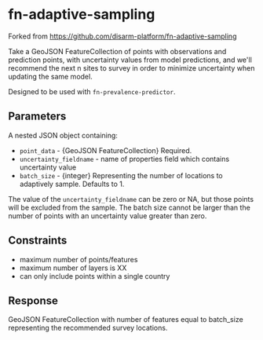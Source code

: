 # fn-adaptive-sampling

Forked from https://github.com/disarm-platform/fn-adaptive-sampling

Take a GeoJSON FeatureCollection of points with observations and prediction points, with uncertainty values from model predictions, and we'll recommend the next n sites to survey in order to minimize uncertainty when updating the same model.

Designed to be used with `fn-prevalence-predictor`.

## Parameters

A nested JSON object containing:
- `point_data` - {GeoJSON FeatureCollection} Required.
- `uncertainty_fieldname` - name of properties field which contains uncertainty value
- `batch_size` - {integer} Representing the number of locations to adaptively sample. Defaults to 1.

The value of the `uncertainty_fieldname` can be zero or NA, but those points will be excluded from the sample. The batch size cannot be larger than the number of points with an uncertainty value greater than zero.

## Constraints

- maximum number of points/features
- maximum number of layers is XX
- can only include points within a single country

## Response

GeoJSON FeatureCollection with number of features equal to batch_size representing the recommended survey locations.
